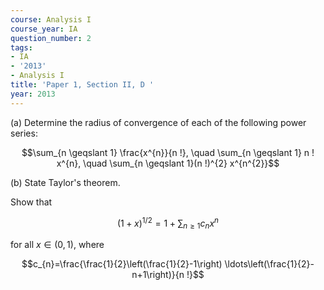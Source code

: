 ```yaml
---
course: Analysis I
course_year: IA
question_number: 2
tags:
- IA
- '2013'
- Analysis I
title: 'Paper 1, Section II, D '
year: 2013
---
```




(a) Determine the radius of convergence of each of the following power series:

$$\sum_{n \geqslant 1} \frac{x^{n}}{n !}, \quad \sum_{n \geqslant 1} n ! x^{n}, \quad \sum_{n \geqslant 1}(n !)^{2} x^{n^{2}}$$

(b) State Taylor's theorem.

Show that

$$(1+x)^{1 / 2}=1+\sum_{n \geqslant 1} c_{n} x^{n}$$

for all $x \in(0,1)$, where

$$c_{n}=\frac{\frac{1}{2}\left(\frac{1}{2}-1\right) \ldots\left(\frac{1}{2}-n+1\right)}{n !}$$